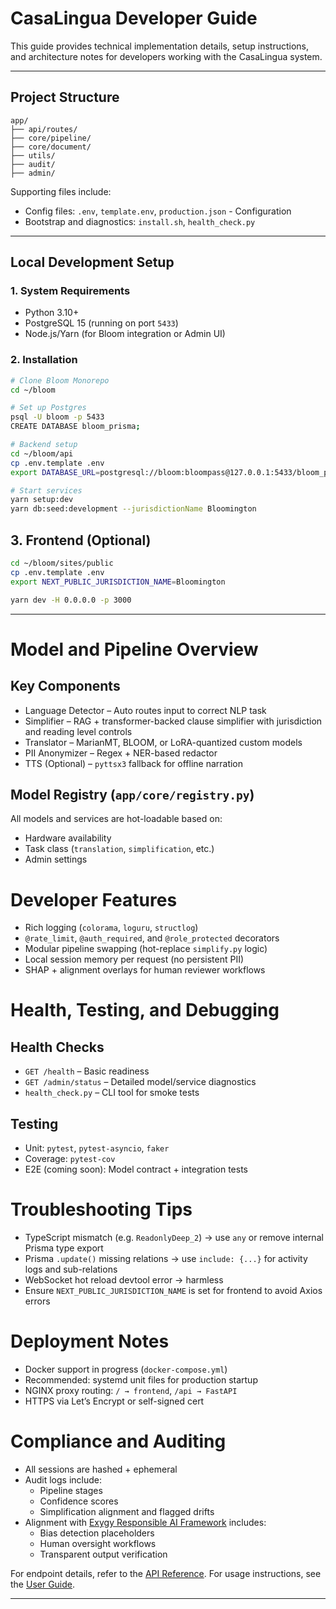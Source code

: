 # CasaLingua Developer Guide

This guide provides technical implementation details, setup instructions, and architecture notes for developers working with the CasaLingua system.

---

## Project Structure
```
app/
├── api/routes/
├── core/pipeline/
├── core/document/
├── utils/
├── audit/
├── admin/
```
Supporting files include:
* Config files: `.env`, `template.env`, `production.json` - Configuration
* Bootstrap and diagnostics: `install.sh`, `health_check.py`

---

## Local Development Setup
### 1. System Requirements
* Python 3.10+
* PostgreSQL 15 (running on port `5433`)
* Node.js/Yarn (for Bloom integration or Admin UI)

### 2. Installation

```bash
# Clone Bloom Monorepo
cd ~/bloom

# Set up Postgres
psql -U bloom -p 5433
CREATE DATABASE bloom_prisma;

# Backend setup
cd ~/bloom/api
cp .env.template .env
export DATABASE_URL=postgresql://bloom:bloompass@127.0.0.1:5433/bloom_prisma

# Start services
yarn setup:dev
yarn db:seed:development --jurisdictionName Bloomington
```

## 3. Frontend (Optional)
```bash
cd ~/bloom/sites/public
cp .env.template .env
export NEXT_PUBLIC_JURISDICTION_NAME=Bloomington

yarn dev -H 0.0.0.0 -p 3000
```
---

# Model and Pipeline Overview
## Key Components
  * Language Detector – Auto routes input to correct NLP task
  * Simplifier – RAG + transformer-backed clause simplifier with jurisdiction and reading level controls
  * Translator – MarianMT, BLOOM, or LoRA-quantized custom models
  * PII Anonymizer – Regex + NER-based redactor
  * TTS (Optional) – `pyttsx3` fallback for offline narration

## Model Registry (`app/core/registry.py`)
All models and services are hot-loadable based on:
  * Hardware availability
  * Task class (`translation`, `simplification`, etc.)
  * Admin settings

# Developer Features
  * Rich logging (`colorama`, `loguru`, `structlog`)
  * `@rate_limit`, `@auth_required`, and `@role_protected` decorators
  * Modular pipeline swapping (hot-replace `simplify.py` logic)
  * Local session memory per request (no persistent PII)
  * SHAP + alignment overlays for human reviewer workflows

# Health, Testing, and Debugging
## Health Checks
  * `GET /health` – Basic readiness
  * `GET /admin/status` – Detailed model/service diagnostics
  * `health_check.py` – CLI tool for smoke tests
## Testing
  * Unit: `pytest`, `pytest-asyncio`, `faker`
  * Coverage: `pytest-cov`
  * E2E (coming soon): Model contract + integration tests

# Troubleshooting Tips
  * TypeScript mismatch (e.g. `ReadonlyDeep_2`) → use `any` or remove internal Prisma type export
  * Prisma `.update()` missing relations → use `include: {...}` for activity logs and sub-relations
  * WebSocket hot reload devtool error → harmless
  * Ensure `NEXT_PUBLIC_JURISDICTION_NAME` is set for frontend to avoid Axios errors

# Deployment Notes
  * Docker support in progress (`docker-compose.yml`)
  * Recommended: systemd unit files for production startup
  * NGINX proxy routing: `/ → frontend`, `/api → FastAPI`
  * HTTPS via Let’s Encrypt or self-signed cert

# Compliance and Auditing
  * All sessions are hashed + ephemeral
  * Audit logs include:
    * Pipeline stages
    * Confidence scores
    * Simplification alignment and flagged drifts
  * Alignment with [Exygy Responsible AI Framework](https://exygy.com/) includes:
    * Bias detection placeholders
    * Human oversight workflows
    * Transparent output verification

For endpoint details, refer to the [API Reference](./docs/api-reference.md). For usage instructions, see the [User Guide](./docs/user-guide.md).

---
